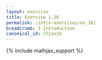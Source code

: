 ```yaml
---
layout: exercise
title: Exercise 1.16
permalink: /intro-exercises/ex_16/
breadcrumb: 1-Introduction
canonical_id: ch1ex16
---
```


{% include mathjax_support %}
